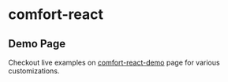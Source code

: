 # comfort-react <!-- omit in toc -->

## Demo Page

Checkout live examples on [comfort-react-demo](https://obss.github.io/comfort-react-demo) page for various customizations.
